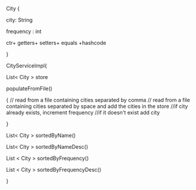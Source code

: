 
 
 City 
 {
 
 city: String
 
 frequency : int
 
 ctr+ getters+ setters+ equals +hashcode
 
 }
 
 CityServiceImpl{
 
 List< City > store 
 
 populateFromFile()
 
 {
 // read from a file containing cities separated by comma
 //  read from a file containing cities separated by space and add the cities in the store
 //if city already exists, increment frequency
 //if it doesn't exist add city
 
 }
 
 List< City > sortedByName()
 
 List< City > sortedByNameDesc()
 
 List < City > sortedByFrequency()
 
 List < City > sortedByFrequencyDesc()
 
 
 }
 
